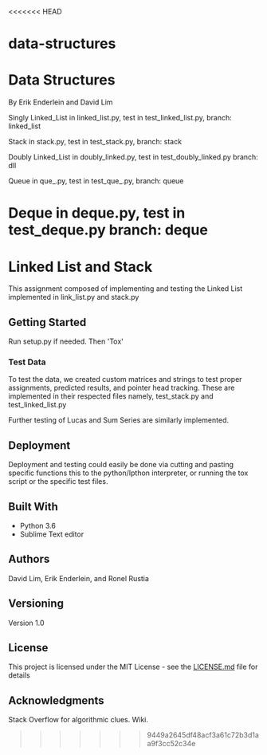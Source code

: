 <<<<<<< HEAD
# data-structures

<h1>Data Structures</h2>

By Erik Enderlein and David Lim

Singly Linked_List in linked_list.py, test in test_linked_list.py,
branch: linked_list

Stack in stack.py, test in test_stack.py,
branch: stack

Doubly Linked_List in doubly_linked.py, test in test_doubly_linked.py
branch: dll

Queue in que_.py, test in test_que_.py,
branch: queue

Deque in deque.py, test in test_deque.py
branch: deque
=======
# Linked List and Stack

This assignment composed of implementing and testing the Linked List implemented in link_list.py and stack.py

## Getting Started

Run setup.py if needed. Then 'Tox'

### Test Data

To test the data, we created custom matrices and strings to test proper assignments, predicted results, and pointer head tracking. These are implemented in their respected files namely, test_stack.py and test_linked_list.py

Further testing of Lucas and Sum Series are similarly implemented.

## Deployment

Deployment and testing could easily be done via cutting and pasting specific functions this to the python/Ipthon interpreter, or running the tox script or the specific test files.

## Built With

* Python 3.6
* Sublime Text editor

## Authors

David Lim, Erik Enderlein, and Ronel Rustia

## Versioning

Version 1.0

## License

This project is licensed under the MIT License - see the [LICENSE.md](LICENSE.md) file for details

## Acknowledgments

Stack Overflow for algorithmic clues.
Wiki.
>>>>>>> 9449a2645df48acf3a61c72b3d1aa9f3cc52c34e
